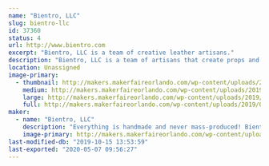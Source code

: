 ```yaml
---
name: "Bientro, LLC"
slug: bientro-llc
id: 37360
status: 4
url: http://www.bientro.com
excerpt: "Bientro, LLC is a team of creative leather artisans."
description: "Bientro, LLC is a team of artisans that create props and accessories from leather, high-grade gemstones and crystals, and bright aluminum for chainmaille jewelry."
location: Unassigned
image-primary:
  - thumbnail: http://makers.makerfaireorlando.com/wp-content/uploads/2019/09/IMG_2826-150x150.jpg
    medium: http://makers.makerfaireorlando.com/wp-content/uploads/2019/09/IMG_2826-300x225.jpg
    large: http://makers.makerfaireorlando.com/wp-content/uploads/2019/09/IMG_2826-1024x768.jpg
    full: http://makers.makerfaireorlando.com/wp-content/uploads/2019/09/IMG_2826.jpg
maker:
  - name: "Bientro, LLC"
    description: "Everything is handmade and never mass-produced! Bientro, LLC are local leather artists at various shops in Central Florida. We create handcrafted leather goods and original art. We love steampunk and cosplayers and will work with you to create custom leather goods. Everything we make is unique and takes time to craft. At Bientro Leather, we use real leather, high-grade gemstones and crystals, and bright aluminum for the chainmaille jewelry."
    image-primary: http://makers.makerfaireorlando.com/wp-content/uploads/2019/09/Bientro_logo_FB500.jpg
last-modified-db: "2019-10-15 13:53:59"
last-exported: "2020-05-07 09:56:27"
---
```

